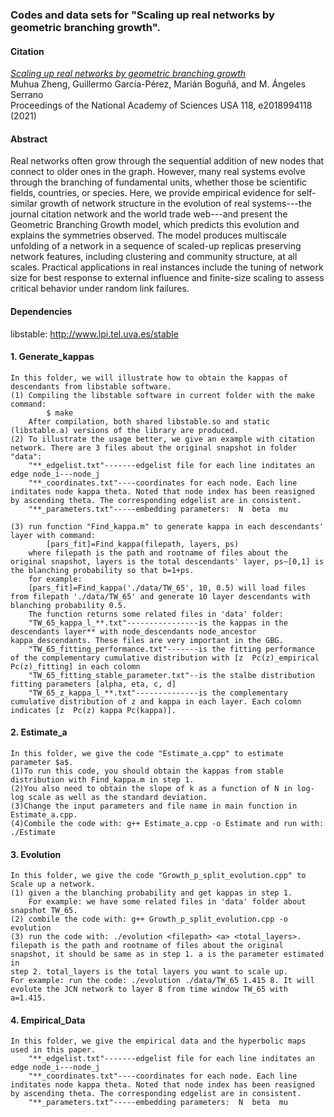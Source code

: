 ### Codes and data sets for "Scaling up real networks by geometric branching growth".

#### Citation
[_Scaling up real networks by geometric branching growth_](https://doi.org/10.1073/pnas.2018994118)<br>
Muhua Zheng, Guillermo García-Pérez, Marián Boguñá, and M. Ángeles Serrano<br>
Proceedings of the National Academy of Sciences USA 118, e2018994118 (2021)

#### Abstract
Real networks often grow through the sequential addition of new nodes that connect to older ones in the graph. However, many real systems evolve through the branching of fundamental units, whether those be scientific fields, countries, or species. Here, we provide empirical evidence for self-similar growth of network structure in the evolution of real systems---the journal citation network and the world trade web---and present the Geometric Branching Growth model, which predicts this evolution and explains the symmetries observed. The model produces multiscale unfolding of a network in a sequence of scaled-up replicas preserving network features, including clustering and community structure, at all scales. Practical applications in real instances include the tuning of network size for best response to external influence and finite-size scaling to assess critical behavior under random link failures.

#### Dependencies
libstable: http://www.lpi.tel.uva.es/stable

 
#### 1. Generate_kappas
	In this folder, we will illustrate how to obtain the kappas of descendants from libstable software. 
	(1) Compiling the libstable software in current folder with the make command:
			$ make
		After compilation, both shared libstable.so and static (libstable.a) versions of the library are produced.
	(2) To illustrate the usage better, we give an example with citation network. There are 3 files about the original snapshot in folder "data":
		"**_edgelist.txt"-------edgelist file for each line inditates an edge node_i---node_j
		"**_coordinates.txt"----coordinates for each node. Each line inditates node kappa theta. Noted that node index has been reasigned by ascending theta. The corresponding edgelist are in consistent.  
		"**_parameters.txt"-----embedding parameters:  N  beta  mu

	(3) run function "Find_kappa.m" to generate kappa in each descendants' layer with command:
			[pars_fit]=Find_kappa(filepath, layers, ps) 
		where filepath is the path and rootname of files about the original snapshot, layers is the total descendants' layer, ps~[0,1] is the blanching probability so that b=1+ps.
		for example:
		[pars_fit]=Find_kappa('./data/TW_65', 10, 0.5) will load files from filepath './data/TW_65' and generate 10 layer descendants with blanching probability 0.5.
		The function returns some related files in 'data' folder:
		"TW_65_kappa_l_**.txt"----------------is the kappas in the descendants layer** with node_descendants node_ancestor kappa_descendants. These files are very important in the GBG.
		"TW_65_fitting_performance.txt"-------is the fitting performance of the complementary cumulative distribution with [z  Pc(z)_empirical Pc(z)_fitting] in each colomn
		"TW_65_fitting_stable_parameter.txt"--is the stalbe distribution fitting parameters [alpha, eta, c, d]	
		"TW_65_z_kappa_l_**.txt"--------------is the complementary cumulative distribution of z and kappa in each layer. Each colomn indicates [z  Pc(z) kappa Pc(kappa)].

#### 2. Estimate_a
	In this folder, we give the code "Estimate_a.cpp" to estimate parameter $a$. 
	(1)To run this code, you should obtain the kappas from stable distribution with Find_kappa.m in step 1.
    (2)You also need to obtain the slope of k as a function of N in log-log scale as well as the standard deviation. 
	(3)Change the input parameters and file name in main function in Estimate_a.cpp. 
	(4)Combile the code with: g++ Estimate_a.cpp -o Estimate and run with: ./Estimate

#### 3. Evolution	
	In this folder, we give the code "Growth_p_split_evolution.cpp" to Scale up a network. 
	(1) given a the blanching probability and get kappas in step 1. 
		For example: we have some related files in 'data' folder about snapshot TW_65.
	(2) combile the code with: g++ Growth_p_split_evolution.cpp -o evolution
	(3) run the code with: ./evolution <filepath> <a> <total_layers>. filepath is the path and rootname of files about the original snapshot, it should be same as in step 1. a is the parameter estimated in
	step 2. total_layers is the total layers you want to scale up. 
	For example: run the code: ./evolution ./data/TW_65 1.415 8. It will evolute the JCN network to layer 8 from time window TW_65 with a=1.415.

#### 4. Empirical_Data
	In this folder, we give the empirical data and the hyperbolic maps used in this paper.
		"**_edgelist.txt"-------edgelist file for each line inditates an edge node_i---node_j
		"**_coordinates.txt"----coordinates for each node. Each line inditates node kappa theta. Noted that node index has been reasigned by ascending theta. The corresponding edgelist are in consistent.  
		"**_parameters.txt"-----embedding parameters:  N  beta  mu
